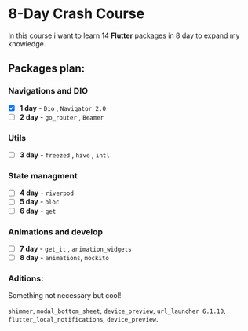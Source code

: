 # **8-Day** Crash Course

In this course i want to learn 14 **Flutter** packages in 8 day to expand my knowledge.

## Packages plan:

### Navigations and **DIO**
- [x] **1 day** - `Dio` , `Navigator 2.0`
- [ ] **2 day** - `go_router` , `Beamer`

### Utils
- [ ] **3 day** - `freezed` , `hive` , `intl`

### State managment
- [ ] **4 day** - `riverpod`
- [ ] **5 day** - `bloc`
- [ ] **6 day** - `get`

### Animations and develop
- [ ] **7 day** - `get_it` , `animation_widgets`
- [ ] **8 day** - `animations`, `mockito`  

### Aditions:

Something not necessary but cool!

`shimmer`, `modal_bottom_sheet`, `device_preview`, `url_launcher 6.1.10`, `flutter_local_notifications`, `device_preview`.